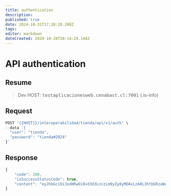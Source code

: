 ```yaml
---
title: authentication
description: 
published: true
date: 2024-10-31T17:28:20.208Z
tags: 
editor: markdown
dateCreated: 2024-10-28T20:14:24.144Z
---
```


# API authentication

## Resume

> Dev HOST: <kbd>testaplicacionesweb.cenabast.cl:7001</kbd> 
{.is-info}


## Request

```jsx
POST '{{HOST}}/interoperabilidad/tienda/api/v1/auth' \
--data '{
  "user": "tienda",
  "password": "tienda#2024"
}'
```

## Response

```jsx
{
    "code": 200,
    "isSuccessStatusCode": true,
    "content": "eyJhbGciOiJodHRwOi8vd3d3LnczLm9yZy8yMDAxLzA0L3htbGRzaWctbW9yZSNobWFjLXNoYTI1NiIsInR5cCI6IkpXVCJ9.eyJodHRwOi8vc2NoZW1hcy54bWxzb2FwLm9yZy93cy8yMDA1LzA1L2lkZW50aXR5L2NsYWltcy9zaWQiOiIxOSIsImh0dHA6Ly9zY2hlbWFzLnhtbHNvYXAub3JnL3dzLzIwMDkvMDkvaWRlbnRpdHkvY2xhaW1zL2FjdG9yIjoiVXNlciIsImV4cCI6MTcwOTY1ODYzMiwiaXNzIjoiVElFTkRBLVRFU1QtVEkiLCJhdWQiOiJodHRwczovL3Rlc3RhcGxpY2FjaW9uZXN3ZWIuY2VuYWJhc3QuY2w6NzAwMSJ9._yFI6FS65pgale8FRQTDgLiGXgkZpGcZvHXtxA5ThM4"
}
```